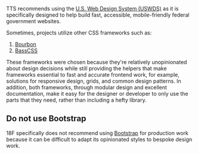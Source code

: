 
TTS recommends using the [U.S. Web Design System (USWDS)](https://github.com/uswds/uswds) as it is specifically designed to help build fast, accessible, mobile-friendly federal government websites.

Sometimes, projects utilize other CSS frameworks such as:

1. [Bourbon](https://www.bourbon.io/)
2. [BassCSS](https://www.basscss.com/)

These frameworks were chosen because they're relatively unopinionated about
design decisions while still providing the helpers that make frameworks
essential to fast and accurate frontend work, for example, solutions for
responsive design, grids, and common design patterns. In addition, both
frameworks, through modular design and excellent documentation, make it easy
for the designer or developer to only use the parts that they need, rather than
including a hefty library.

## Do not use Bootstrap

18F specifically does not recommend using [Bootstrap](http://getbootstrap.com/) for production work
because it can be difficult to adapt its opinionated styles to bespoke design work.

